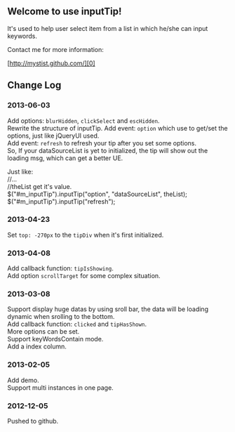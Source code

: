 ## Welcome to use inputTip!  

It's used to help user select item from a list in which he/she can input keywords.  

Contact me for more information:  

[http://mystist.github.com/][0]  

[0]: http://mystist.github.com/


## Change Log

### 2013-06-03
Add options: `blurHidden`, `clickSelect` and `escHidden`.  
Rewrite the structure of inputTip.
Add event: `option` which use to get/set the options, just like jQueryUI used.  
Add event: `refresh` to refresh your tip after you set some options.  
So, If your dataSourceList is yet to initialized, the tip will show out the loading msg, which can get a better UE.  

Just like:  
//...  
//theList get it's value.  
$("#m_inputTip").inputTip("option", "dataSourceList", theList);  
$("#m_inputTip").inputTip("refresh");  

### 2013-04-23
Set `top: -270px` to the `tipDiv` when it's first initialized.

### 2013-04-08
Add callback function: `tipIsShowing`.  
Add option `scrollTarget` for some complex situation.

### 2013-03-08  
Support display huge datas by using sroll bar, the data will be loading dynamic when srolling to the bottom.  
Add callback function: `clicked` and `tipHasShown`.  
More options can be set.  
Support keyWordsContain mode.  
Add a index column.  

### 2013-02-05  
Add demo.  
Support multi instances in one page.

### 2012-12-05  
Pushed to github.








